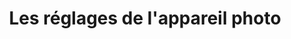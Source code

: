 ---
layout: post
title: "Les réglages de l'appareil photo"
# date:   2020-11-16 16:08:00 +0200
categories: Photo
tags:
excerpt: ...
image:
  path: /images/post-images/2020-12-06-reglages-appareil-photo/main.jpg
  thumbnail: /images/post-images/2020-12-06-reglages-appareil-photo/main-thumb-flat.jpg
  caption: "Image de [Marco Xu](https://unsplash.com/@marcute)"
---